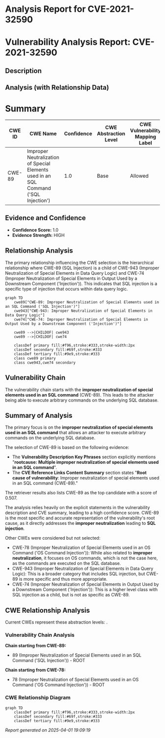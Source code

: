 # Analysis Report for CVE-2021-32590

# Vulnerability Analysis Report: CVE-2021-32590

## Description



## Analysis (with Relationship Data)

# Summary
| CWE ID | CWE Name | Confidence | CWE Abstraction Level | CWE Vulnerability Mapping Label | CWE-Vulnerability Mapping Notes |
|---|---|---|---|---|---|
| CWE-89 | Improper Neutralization of Special Elements used in an SQL Command ('SQL Injection') | 1.0 | Base | Allowed | Primary CWE |

## Evidence and Confidence

*   **Confidence Score:** 1.0
*   **Evidence Strength:** HIGH

## Relationship Analysis
The primary relationship influencing the CWE selection is the hierarchical relationship where CWE-89 (SQL Injection) is a child of CWE-943 (Improper Neutralization of Special Elements in Data Query Logic) and CWE-74 (Improper Neutralization of Special Elements in Output Used by a Downstream Component ('Injection')). This indicates that SQL injection is a specific type of injection that occurs within data query logic.

```mermaid
graph TD
    cwe89["CWE-89: Improper Neutralization of Special Elements used in an SQL Command ('SQL Injection')"]
    cwe943["CWE-943: Improper Neutralization of Special Elements in Data Query Logic"]
    cwe74["CWE-74: Improper Neutralization of Special Elements in Output Used by a Downstream Component ('Injection')"]

    cwe89 -->|CHILDOF| cwe943
    cwe89 -->|CHILDOF| cwe74

    classDef primary fill:#f96,stroke:#333,stroke-width:2px
    classDef secondary fill:#69f,stroke:#333
    classDef tertiary fill:#9e9,stroke:#333
    class cwe89 primary
    class cwe943,cwe74 secondary
```

## Vulnerability Chain
The vulnerability chain starts with the **improper neutralization of special elements used in an SQL command** (CWE-89). This leads to the attacker being able to execute arbitrary commands on the underlying SQL database.

## Summary of Analysis
The primary focus is on the **improper neutralization of special elements used in an SQL command** that allows an attacker to execute arbitrary commands on the underlying SQL database.

The selection of CWE-89 is based on the following evidence:
- The **Vulnerability Description Key Phrases** section explicitly mentions "**rootcause:** **Multiple improper neutralization of special elements used in an SQL command**".
- The **CVE Reference Links Content Summary** section states "**Root cause of vulnerability**: Improper neutralization of special elements used in an SQL command (CWE-89)."

The retriever results also lists CWE-89 as the top candidate with a score of 0.507.

The analysis relies heavily on the explicit statements in the vulnerability description and CVE summary, leading to a high confidence score. CWE-89 is the most specific and accurate representation of the vulnerability's root cause, as it directly addresses the **improper neutralization** leading to **SQL injection**.

Other CWEs were considered but not selected:
- CWE-78 (Improper Neutralization of Special Elements used in an OS Command ('OS Command Injection')): While also related to **improper neutralization**, it focuses on OS commands, which is not the case here, as the commands are executed on the SQL database.
- CWE-943 (Improper Neutralization of Special Elements in Data Query Logic): This is a broader category that includes SQL injection, but CWE-89 is more specific and thus more appropriate.
- CWE-74 (Improper Neutralization of Special Elements in Output Used by a Downstream Component ('Injection')): This is a higher level class with SQL injection as a child, but is not as specific as CWE-89.


## CWE Relationship Analysis

Current CWEs represent these abstraction levels: .


### Vulnerability Chain Analysis

**Chain starting from CWE-89:**
- 89 (Improper Neutralization of Special Elements used in an SQL Command ('SQL Injection')) - ROOT


**Chain starting from CWE-78:**
- 78 (Improper Neutralization of Special Elements used in an OS Command ('OS Command Injection')) - ROOT



### CWE Relationship Diagram

```mermaid
graph TD
    classDef primary fill:#f96,stroke:#333,stroke-width:2px
    classDef secondary fill:#69f,stroke:#333
    classDef tertiary fill:#9e9,stroke:#333
```



*Report generated on 2025-04-01 19:09:19*
